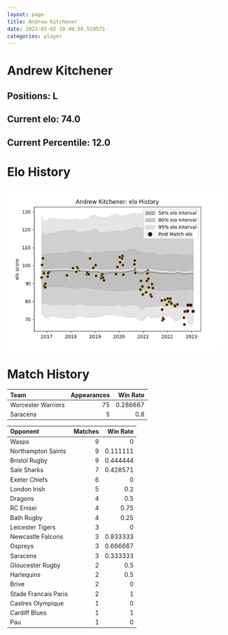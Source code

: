 ```yaml
---  
layout: page  
title: Andrew Kitchener  
date: 2023-02-02 18:46:58.519575  
categories: player  
---
```

# Andrew Kitchener

## Positions: L

## Current elo: 74.0

## Current Percentile: 12.0

# Elo History


![elo history](history_AndrewKitchener.png)
# Match History


| Team               |   Appearances |   Win Rate |
|:-------------------|--------------:|-----------:|
| Worcester Warriors |            75 |   0.286667 |
| Saracens           |             5 |   0.8      |

| Opponent             |   Matches |   Win Rate |
|:---------------------|----------:|-----------:|
| Wasps                |         9 |   0        |
| Northampton Saints   |         9 |   0.111111 |
| Bristol Rugby        |         9 |   0.444444 |
| Sale Sharks          |         7 |   0.428571 |
| Exeter Chiefs        |         6 |   0        |
| London Irish         |         5 |   0.2      |
| Dragons              |         4 |   0.5      |
| RC Enisei            |         4 |   0.75     |
| Bath Rugby           |         4 |   0.25     |
| Leicester Tigers     |         3 |   0        |
| Newcastle Falcons    |         3 |   0.833333 |
| Ospreys              |         3 |   0.666667 |
| Saracens             |         3 |   0.333333 |
| Gloucester Rugby     |         2 |   0.5      |
| Harlequins           |         2 |   0.5      |
| Brive                |         2 |   0        |
| Stade Francais Paris |         2 |   1        |
| Castres Olympique    |         1 |   0        |
| Cardiff Blues        |         1 |   1        |
| Pau                  |         1 |   0        |